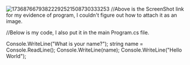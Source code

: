 ![17368766793822292521508730333253](https://github.com/user-attachments/assets/b6c5c7c8-0490-486a-ab61-22ac0d8b9848)
//Above is the ScreenShot link for my evidence of program, I couldn't figure out how to attach it as an image.

//Below is my code, I also put it in the main Program.cs file.

Console.WriteLine("What is your name?");
string name = Console.ReadLine();
Console.WriteLine(name);
Console.WriteLine("Hello World");
